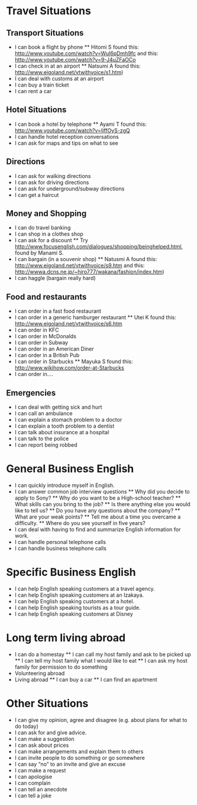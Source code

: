 # Travel Situations
## Transport Situations
* I can book a flight by phone
** Hitomi S found this: http://www.youtube.com/watch?v=Wul6pDmh9fc and this: http://www.youtube.com/watch?v=9-J4uZFaOCo
* I can check in at an airport
** Natsumi A found this: http://www.eigoland.net/vtwithvoice/s1.htm)
* I can deal with customs at an airport
* I can buy a train ticket
* I can rent a car

## Hotel Situations
* I can book a hotel by telephone
** Ayami T found this: http://www.youtube.com/watch?v=IjffOyS-zgQ
* I can handle hotel reception conversations
* I can ask for maps and tips on what to see

## Directions
* I can ask for walking directions
* I can ask for driving directions
* I can ask for underground/subway directions
* I can get a haircut

## Money and Shopping
* I can do travel banking
* I can shop in a clothes shop
* I can ask for a discount
** Try http://www.focusenglish.com/dialogues/shopping/beinghelped.html, found by Manami S.
* I can bargain (in a souvenir shop)
** Natusmi A found this:  http://www.eigoland.net/vtwithvoice/s9.htm and this: http://wwwa.dcns.ne.jp/~hiro777/wakana/fashion/index.htm)
* I can haggle (bargain really hard)

## Food and restaurants
* I can order in a fast food restaurant
* I can order in a generic hamburger restaurant
** Utei K found this: http://www.eigoland.net/vtwithvoice/s6.htm
* I can order in KFC
* I can order in McDonalds
* I can order in Subway
* I can order in an American Diner
* I can order in a British Pub
* I can order in Starbucks
** Mayuka S found this: http://www.wikihow.com/order-at-Starbucks
* I can order in....

## Emergencies
* I can deal with getting sick and hurt
* I can call an ambulance
* I can explain a stomach problem to a doctor
* I can explain a tooth problem to a dentist
* I can talk about insurance at a hospital
* I can talk to the police
* I can report being robbed

# General Business English
* I can quickly introduce myself in English.
* I can answer common job interview questions
** Why did you decide to apply to Sony?
** Why do you want to be a High-school  teacher?
** What skills can you bring to the job?
** Is there anything else you would like to tell us?
** Do you have any questions about the company?
** What are your weak points?
** Tell me about a time you overcame a difficulty.
** Where do you see yourself in five years?
* I can deal with having to find and summarize English information for work.
* I can handle personal telephone calls
* I can handle business telephone calls

# Specific Business English
* I can help English speaking customers at a travel agency.
* I can help English speaking customers at an Izakaya.
* I can help English speaking customers at a hotel.
* I can help English speaking tourists as a tour guide.
* I can help English speaking customers at Disney

# Long term living abroad
* I can do a homestay
** I can call my host family and ask to be picked up
** I can tell my host family what I would like to eat
** I can ask my host family for permission to do something
* Volunteering abroad
* Living abroad
** I can buy a car
** I can find an apartment

# Other Situations
* I can give my opinion, agree and disagree (e.g. about plans for what to do today)
* I can ask for and give advice.
* I can make a suggestion
* I can ask about prices
* I can make arrangements and explain them to others
* I can invite people to do something or go somewhere
* I can say “no” to an invite and give an excuse
* I can make a request
* I can apologise
* I can complain
* I can tell an anecdote
* I can tell a joke
